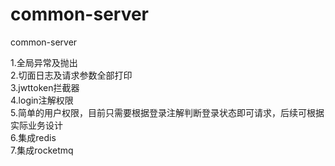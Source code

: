 # common-server
common-server

1.全局异常及抛出  
2.切面日志及请求参数全部打印  
3.jwttoken拦截器  
4.login注解权限  
5.简单的用户权限，目前只需要根据登录注解判断登录状态即可请求，后续可根据实际业务设计  
6.集成redis  
7.集成rocketmq